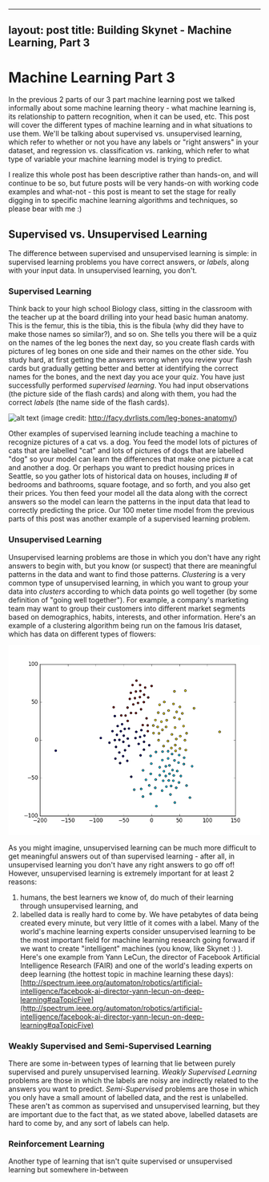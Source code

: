 
---
layout: post
title: Building Skynet - Machine Learning, Part 3
---
# Machine Learning Part 3

In the previous 2 parts of our 3 part machine learning post we talked informally about some machine learning theory - what machine learning is, its relationship to pattern recognition, when it can be used, etc. This post will cover the different types of machine learning and in what situations to use them. We'll be talking about supervised vs. unsupervised learning, which refer to whether or not you have any labels or "right answers" in your dataset, and regression vs. classification vs. ranking, which refer to what type of variable your machine learning model is trying to predict.

I realize this whole post has been descriptive rather than hands-on, and will continue to be so, but future posts will be very hands-on with working code examples and what-not - this post is meant to set the stage for really digging in to specific machine learning algorithms and techniques, so please bear with me :)

## Supervised vs. Unsupervised Learning

The difference between supervised and unsupervised learning is simple: in supervised learning problems you have correct answers, or *labels*, along with your input data. In unsupervised learning, you don't.

### Supervised Learning

Think back to your high school Biology class, sitting in the classroom with the teacher up at the board drilling into your head basic human anatomy. This is the femur, this is the tibia, this is the fibula (why did they have to make those names so similar?), and so on. She tells you there will be a quiz on the names of the leg bones the next day, so you create flash cards with pictures of leg bones on one side and their names on the other side. You study hard, at first getting the answers wrong when you review your flash cards but gradually getting better and better at identifying the correct names for the bones, and the next day you ace your quiz. You have just successfully performed *supervised learning*. You had input observations (the picture side of the flash cards) and along with them, you had the correct *labels* (the name side of the flash cards).

![alt text](https://s-media-cache-ak0.pinimg.com/236x/49/67/f1/4967f15bf453e7555fcce9b534cc3bc8.jpg)
(image credit: http://facy.dvrlists.com/leg-bones-anatomy/)

Other examples of supervised learning include teaching a machine to recognize pictures of a cat vs. a dog. You feed the model lots of pictures of cats that are labelled "cat" and lots of pictures of dogs that are labelled "dog" so your model can learn the differences that make one picture a cat and another a dog. Or perhaps you want to predict housing prices in Seattle, so you gather lots of historical data on houses, including # of bedrooms and bathrooms, square footage, and so forth, and you also get their prices. You then feed your model all the data along with the correct answers so the model can learn the patterns in the input data that lead to correctly predicting the price. Our 100 meter time model from the previous parts of this post was another example of a supervised learning problem.

### Unsupervised Learning

Unsupervised learning problems are those in which you don't have any right answers to begin with, but you know (or suspect) that there are meaningful patterns in the data and want to find those patterns. *Clustering* is a very common type of unsupervised learning, in which you want to group your data into *clusters* according to which data points go well together (by some definition of "going well together"). For example, a company's marketing team may want to group their customers into different market segments based on demographics, habits, interests, and other information. Here's an example of a clustering algorithm being run on the famous Iris dataset, which has data on different types of flowers:

![alt text](../images/iris_clusters.png)

As you might imagine, unsupervised learning can be much more difficult to get meaningful answers out of than supervised learning - after all, in unsupervised learning you don't have any right answers to go off of! However, unsupervised learning is extremely important for at least 2 reasons: 
1. humans, the best learners we know of, do much of their learning through unsupervised learning, and
2. labelled data is really hard to come by. We have petabytes of data being created every minute, but very little of it comes with a label.
Many of the world's machine learning experts consider unsupervised learning to be the most important field for machine learning research going forward if we want to create "intelligent" machines (you know, like Skynet :) ). Here's one example from Yann LeCun, the director of Facebook Artificial Intelligence Research (FAIR) and one of the world's leading experts on deep learning (the hottest topic in machine learning these days): [http://spectrum.ieee.org/automaton/robotics/artificial-intelligence/facebook-ai-director-yann-lecun-on-deep-learning#qaTopicFive](http://spectrum.ieee.org/automaton/robotics/artificial-intelligence/facebook-ai-director-yann-lecun-on-deep-learning#qaTopicFive)

### Weakly Supervised and Semi-Supervised Learning

There are some in-between types of learning that lie between purely supervised and purely unsupervised learning. *Weakly Supervised Learning* problems are those in which the labels are noisy are indirectly related to the answers you want to predict. *Semi-Supervised* problems are those in which you only have a small amount of labelled data, and the rest is unlabelled. These aren't as common as supervised and unsupervised learning, but they are important due to the fact that, as we stated above, labelled datasets are hard to come by, and any sort of labels can help.

### Reinforcement Learning

Another type of learning that isn't quite supervised or unsupervised learning but somewhere in-between
